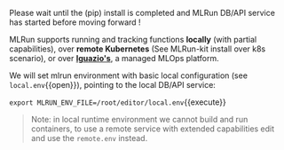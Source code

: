Please wait until the (pip) install is completed and MLRun DB/API service has started before moving forward !

MLRun supports running and tracking functions **locally** (with partial capabilities), 
over **remote Kubernetes** (See MLRun-kit install over k8s scenario), or over [**Iguazio's**](https://www.iguazio.com/), a managed MLOps platform. 

We will set mlrun environment with basic local configuration (see `local.env`{{open}}), pointing to the local DB/API service:

`export MLRUN_ENV_FILE=/root/editor/local.env`{{execute}}

> Note: in local runtime environment we cannot build and run containers, to use a remote service with 
> extended capabilities edit and use the `remote.env` instead.
